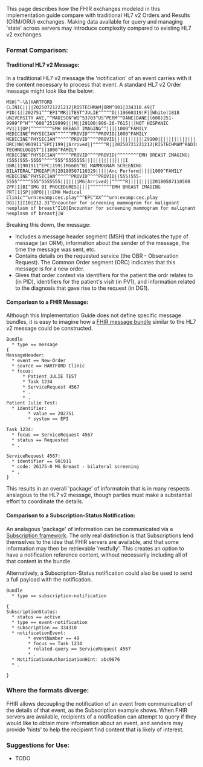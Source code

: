 This page describes how the FHIR exchanges modeled in this implementation guide compare with traditional HL7 v2 Orders and Results (ORM/ORU) exchanges.  Making data available for query and managing 'state' across servers may introduce complexity compared to existing HL7 v2 exchanges. 

### Format Comparison:

#### Traditional HL7 v2 Message:
In a traditional HL7 v2 message the 'notification' of an event carries with it the content necessary to process that event. A standard HL7 v2 Order message might look like the below:

```
MSH|^~\&|HARTFORD CLINIC||||20250721221212|RISTECHMAM|ORM^O01|334310.49|T
PID|1||202751^^^EPI^MR||TEST^JULIE^^^^^D||19660319|F||White|1818 UNIVERSITY AVE,^^MADISON^WI^53703^US^PERM^^DANE|DANE|(608)251-9999^P^H^^^608^2519999|||M||29100|806-26-7615|||NOT HISPANIC
PV1|1|OP|^^^^^^^^EMH BREAST IMAGING^^||||1000^FAMILY MEDICINE^PHYSICIAN^^^^^^PROVID^^^^PROVID|1000^FAMILY MEDICINE^PHYSICIAN^^^^^^PROVID^^^^PROVID|||||||||||29100|||||||||||||||||||||||||20180507110328|||||||V
ORC|NW|901911^EPC|199||Arrived||^^^^^R||20250721221212|RISTECHMAM^RADIOLOGY^BREAST^IMAGING TECHNOLOGIST^||1000^FAMILY MEDICINE^PHYSICIAN^^^^^^PROVID^^^^PROVID|^^^^^^^^EMH BREAST IMAGING|(555)555-5555^^^^^555^5555555|||||||||||||||I
OBR|1|901911^EPC|199|IMG605^BI MAMMOGRAM SCREENING BILATERAL^IMGEAP|R|20180507110329|||||Anc Perform|||||1000^FAMILY MEDICINE^PHYSICIAN^^^^^^PROVID^^^^PROVID|(555)555-5555^^^^^555^5555555|||||||MG|Arrived||^^^^^R|||||||||20180507110500
ZPF|1|BI^IMG BI PROCEDURES|||||^^^^^^^^EMH BREAST IMAGING
PRT|1|SP||OPO||||EMH Medical Clinic^^urn:examp:cec.play^^^EPC^XX^^^urn:examp:cec.play
DG1|1|I10|Z12.31^Encounter for screening mammogram for malignant neoplasm of breast^I10|Encounter for screening mammogram for malignant neoplasm of breast||W
```

Breaking this down, the message:
* Includes a message header segment (MSH) that indicates the type of message (an ORM), information about the sender of the message, the time the message was sent, etc.
* Contains details on the requested service (the OBR - Observation Request). The Common Order segment (ORC) indicates that this message is for a new order.
* Gives that order context via identifiers for the patient the ordr relates to (in PID), identifiers for the patient's visit (in PV1), and information related to the diagnosis that gave rise to the request (in DG1). 

#### Comparison to a FHIR Message:
Although this Implementation Guide does not define specific message bundles,  it is easy to imagine how a [FHIR message bundle]([url](https://hl7.org/fhir/messaging.html)) similar to the HL7 v2 message could be constructed.

```
Bundle 
  * type == message
{
MessageHeader:
  * event == New-Order
  * source == HARTFORD Clinic
  * focus:
      * Patient JULIE TEST
      * Task 1234
      * ServiceRequest 4567
      * .
      * .
Patient Julie Test:
  * identifier:
        * value == 202751
        * system == EPI

Task 1234:
  * focus == ServiceRequest 4567
  * status == Requested
  * .

ServiceRequest 4567:
  * identifier == 901911
  * code: 26175-0 MG Breast - bilateral screening
  * ,
}
```
This results in an overall 'package' of informatoin that is in many respects analagous to the HL7 v2 message, though parties must make a substantial effort to coordinate the details. 

#### Comparison to a Subscription-Status Notification:
An analagous 'package' of information can be communicated via a [Subscription framework]([url](https://hl7.org/fhir/subscriptions.html)). The only real distinction is that Subscriptions lend themselves to the idea that FHIR servers
are available, and that some information may then be retrievable 'restfully'. This creates an option to have a notification reference content, without necessarily including all of that content in the bundle. 

Alternatively, a Subscription-Status notification could also be used to send a full payload with the notification. 

```
Bundle
  * type == subscription-notification

{
SubscriptionStatus:
  * status == active
  * type == event-notification
  * subscription == 334310
  * notificationEvent:
        * eventNumber == 49
        * focus == Task 1234
        * related-query == ServiceRequest 4567
        * . 
  * NotificationAuthorizationHint: abc9876
  * .

}
```

### Where the formats diverge:
FHIR allows decoupling the notification of an event from communication of the details of that event, as the Subscription example shows. When FHIR servers are available, recipients of a notification can attempt to query
if they would like to obtain more information about an event, and senders may provide 'hints' to help the recipient find content that is likely of interest. 

### Suggestions for Use:
* TODO
